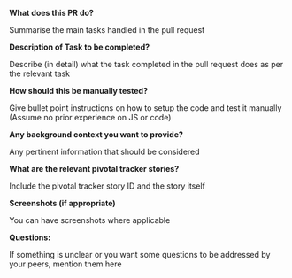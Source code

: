 **What does this PR do?**

Summarise the main tasks handled in the pull request

**Description of Task to be completed?**

Describe (in detail) what the task completed in the pull request does as per the relevant task

**How should this be manually tested?**

Give bullet point instructions on how to setup the code and test it manually (Assume no prior experience on JS or code)

**Any background context you want to provide?**

Any pertinent information that should be considered

**What are the relevant pivotal tracker stories?**

Include the pivotal tracker story ID and the story itself

**Screenshots (if appropriate)**

You can have screenshots where applicable

**Questions:**

If something is unclear or you want some questions to be addressed by your peers, mention them here
